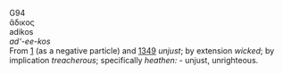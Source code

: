 G94  
ἄδικος  
adikos  
*ad‘-ee-kos*  
From [1](g0001) (as a negative particle) and [1349](g1349) *unjust*; by
extension *wicked*; by implication *treacherous*; specifically
*heathen:* - unjust, unrighteous.  
